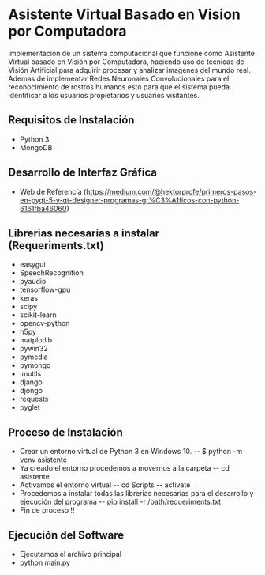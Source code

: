 # Asistente Virtual Basado en Vision por Computadora
Implementación de un sistema computacional que funcione como Asistente Virtual basado en Visión por Computadora, haciendo uso de tecnicas de Visión Artificial para adquirir procesar y analizar imagenes del mundo real. Ademas de implementar Redes Neuronales Convolucionales para el reconocimiento de rostros humanos esto para que el sistema pueda identificar a los usuarios propietarios y usuarios visitantes.


## Requisitos de Instalación
- Python 3
- MongoDB
## Desarrollo de Interfaz Gráfica
- Web de Referencía (https://medium.com/@hektorprofe/primeros-pasos-en-pyqt-5-y-qt-designer-programas-gr%C3%A1ficos-con-python-6161fba46060)

## Librerias necesarias a instalar (Requeriments.txt)
- easygui
- SpeechRecognition
- pyaudio
- tensorflow-gpu
- keras
- scipy
- scikit-learn
- opencv-python
- h5py
- matplotlib
- pywin32
- pymedia
- pymongo
- imutils
- django
- djongo
- requests 
- pyglet

## Proceso de Instalación
- Crear un entorno virtual de Python 3 en Windows 10.
-- $ python -m venv asistente
- Ya creado el entorno procedemos a movernos a la carpeta
-- cd asistente
- Activamos el entorno virtual
-- cd Scripts
-- activate
- Procedemos a instalar todas las librerias necesarias para el desarrollo y ejecución del programa
-- pip install -r /path/requeriments.txt 
- Fin de proceso !!

## Ejecución del Software
- Ejecutamos el archivo principal 
- python main.py